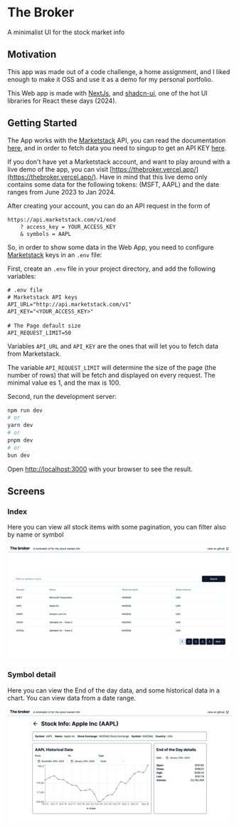 # The Broker

A minimalist UI for the stock market info

## Motivation

This app was made out of a code challenge, a home assignment, and I liked enough to make it OSS and use it as a demo for my personal portfolio.

This Web app is made with [NextJs](https://nextjs.org/), and [shadcn-ui](https://ui.shadcn.com/), one of the hot UI libraries for React these days (2024).

## Getting Started

The App works with the [Marketstack](https://marketstack.com/) API, you can read the documentation
[here](https://marketstack.com/documentation), and in order to fetch data you need to singup to get an API KEY [here](https://marketstack.com/signup).

If you don't have yet a Marketstack account, and want to play around with a live demo of the app, you can visit [https://thebroker.vercel.app/](https://thebroker.vercel.app/).
Have in mind that this live demo only contains some data for the following tokens: (MSFT, AAPL) and the date ranges from June 2023 to Jan 2024.

After creating your account, you can do an API request in the form of

```
https://api.marketstack.com/v1/eod
    ? access_key = YOUR_ACCESS_KEY
    & symbols = AAPL
```

So, in order to show some data in the Web App, you need to configure [Marketstack](https://marketstack.com/) keys in an `.env` file:

First, create an `.env` file in your project directory, and add the following variables:

```
# .env file
# Marketstack API keys
API_URL="http://api.marketstack.com/v1"
API_KEY="<YOUR_ACCESS_KEY>"

# The Page default size
API_REQUEST_LIMIT=50
```

Variables `API_URL` and `API_KEY` are the ones that will let you to fetch data from Marketstack.

The variable `API_REQUEST_LIMIT` will determine the size of the page (the number of rows) that will be fetch and displayed on every request. The minimal value es 1, and the max is 100.

Second, run the development server:

```bash
npm run dev
# or
yarn dev
# or
pnpm dev
# or
bun dev
```

Open [http://localhost:3000](http://localhost:3000) with your browser to see the result.

## Screens

### Index

Here you can view all stock items with some pagination, you can filter also by name or symbol

![index](./docs/assets/index.png)

### Symbol detail

Here you can view the End of the day data, and some historical data in a chart. You can view data from a date range.

![index](./docs/assets/detail.png)
